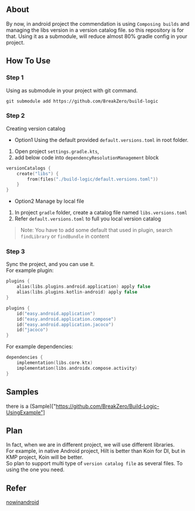 ## About
By now, in android project the commendation is using `Composing builds` and managing the libs version in a version catalog file.
so this repository is for that.
Using it as a submodule, will reduce almost 80% gradle config in your project.

## How To Use
### Step 1
  Using as submodule in your project with git command.
```shell
git submodule add https://github.com/BreakZero/build-logic
```
### Step 2
Creating version catalog
- Option1 
Using the default provided `default.versions.toml` in root folder.
1. Open project `settings.gradle.kts`, 
2. add below code into `dependencyResolutionManagement` block
```kotlin
versionCatalogs {
    create("libs") {
        from(files("./build-logic/default.versions.toml"))
    }
}
```
- Option2
Manage by local file
1. In project `gradle` folder, create a catalog file named `libs.versions.toml`
2. Refer `default.versions.toml` to full you local version catalog
> Note: You have to add some default that used in plugin, search `findLibrary` or `findBundle` in content

### Step 3
Sync the project, and you can use it.<br>
For example plugin:
```kotlin
plugins {
    alias(libs.plugins.android.application) apply false
    alias(libs.plugins.kotlin-android) apply false
}   
```
```kotlin
plugins {
    id("easy.android.application")
    id("easy.android.application.compose")
    id("easy.android.application.jacoco")
    id("jacoco")
}
```
  
For example dependencies:
```kotlin
dependencies {
    implementation(libs.core.ktx)
    implementation(libs.androidx.compose.activity)
}   
```

## Samples
there is a (Sample)["https://github.com/BreakZero/Build-Logic-UsingExample"]

## Plan 
In fact, when we are in different project, we will use different libraries.<br>
For example, in native Android project, Hilt is better than Koin for DI, but in
KMP project, Koin will be better.<br>
So plan to support multi type of `version catalog file` as several files.
To using the one you need.

## Refer
[nowinandroid](https://github.com/android/nowinandroid)
